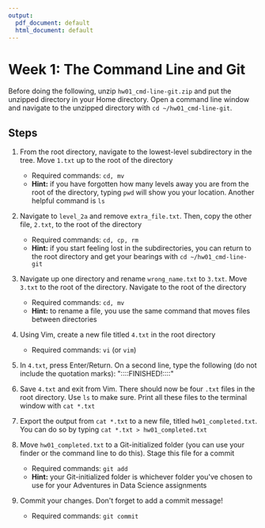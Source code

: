 ```yaml
---
output:
  pdf_document: default
  html_document: default
---
```

Week 1: The Command Line and Git
================================

Before doing the following, unzip `hw01_cmd-line-git.zip` and put the unzipped 
directory in your Home directory. Open a command line window and navigate to the 
unzipped directory with `cd ~/hw01_cmd-line-git`.

Steps
-----

1. From the root directory, navigate to the lowest-level subdirectory in the 
tree. Move `1.txt` up to the root of the directory
    + Required commands: `cd, mv`
    + **Hint:** if you have forgotten how many levels away you are from the root of 
    the directory, typing `pwd` will show you your location. Another helpful 
    command is `ls`

2. Navigate to `level_2a` and remove `extra_file.txt`. Then, copy the other 
file, `2.txt`, to the root of the directory
    + Required commands: `cd, cp, rm`
    + **Hint:** if you start feeling lost in the subdirectories, you can return to 
    the root directory and get your bearings with `cd ~/hw01_cmd-line-git`
    
3. Navigate up one directory and rename `wrong_name.txt` to `3.txt`. Move `3.txt` 
to the root of the directory. Navigate to the root of the directory
    + Required commands: `cd, mv`
    + **Hint:** to rename a file, you use the same command that moves files 
    between directories
    
4. Using Vim, create a new file titled `4.txt` in the root directory
    + Required commands: `vi` (or `vim`)
    
5. In `4.txt`, press Enter/Return. On a second line, type the following (do not 
include the quotation marks): "::::FINISHED!::::"

6. Save `4.txt` and exit from Vim. There should now be four `.txt` files in the 
root directory. Use `ls` to make sure. Print all these files to the terminal 
window with `cat *.txt`

7. Export the output from `cat *.txt` to a new file, titled `hw01_completed.txt`. 
You can do so by typing `cat *.txt > hw01_completed.txt`

8. Move `hw01_completed.txt` to a Git-initialized folder (you can use your 
finder or the command line to do this). Stage this file for a commit
    + Required commands: `git add`
    + **Hint:** your Git-initialized folder is whichever folder you've chosen to 
    use for your Adventures in Data Science assignments
    
9. Commit your changes. Don't forget to add a commit message!
    + Required commands: `git commit`